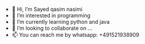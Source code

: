 - 👋 Hi, I’m Sayed qasim nasimi
- 👀 I’m interested in programming
- 🌱 I’m currently learning python and java
- 💞️ I’m looking to collaborate on ...
- 📫 You can reach me by whatsapp: +491521938909

<!---
AHT001/AHT001 is a ✨ special ✨ repository because its `README.md` (this file) appears on your GitHub profile.
You can click the Preview link to take a look at your changes.
--->
